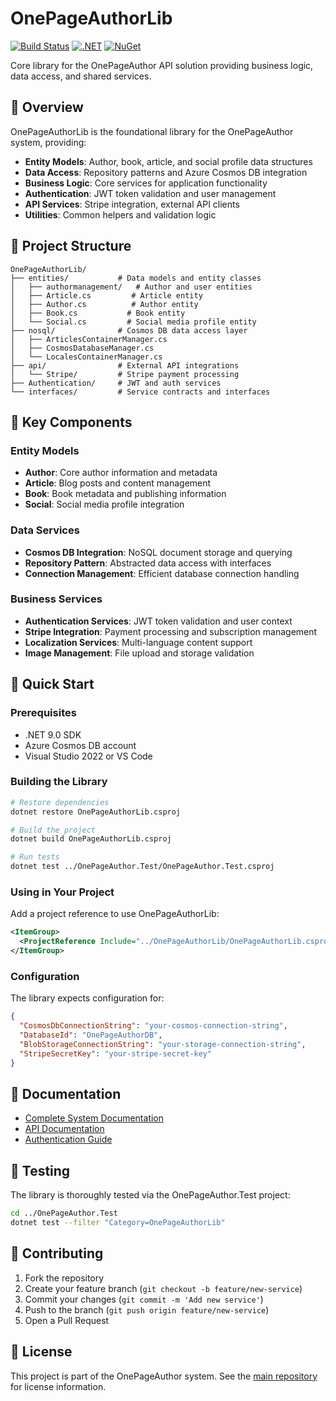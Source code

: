 # OnePageAuthorLib

[![Build Status](https://github.com/utdcometsoccer/one-page-author-page-api/actions/workflows/main_onepageauthorapi.yml/badge.svg)](https://github.com/utdcometsoccer/one-page-author-page-api/actions/workflows/main_onepageauthorapi.yml)
[![.NET](https://img.shields.io/badge/.NET-9.0-blue.svg)](https://dotnet.microsoft.com/download)
[![NuGet](https://img.shields.io/badge/Library-Core-green.svg)](#)

Core library for the OnePageAuthor API solution providing business logic, data access, and shared services.

## 🚀 Overview

OnePageAuthorLib is the foundational library for the OnePageAuthor system, providing:

- **Entity Models**: Author, book, article, and social profile data structures
- **Data Access**: Repository patterns and Azure Cosmos DB integration
- **Business Logic**: Core services for application functionality
- **Authentication**: JWT token validation and user management
- **API Services**: Stripe integration, external API clients
- **Utilities**: Common helpers and validation logic

## 📁 Project Structure

```
OnePageAuthorLib/
├── entities/           # Data models and entity classes
│   ├── authormanagement/   # Author and user entities
│   ├── Article.cs         # Article entity
│   ├── Author.cs          # Author entity  
│   ├── Book.cs           # Book entity
│   └── Social.cs         # Social media profile entity
├── nosql/              # Cosmos DB data access layer
│   ├── ArticlesContainerManager.cs
│   ├── CosmosDatabaseManager.cs
│   └── LocalesContainerManager.cs
├── api/                # External API integrations
│   └── Stripe/         # Stripe payment processing
├── Authentication/     # JWT and auth services
└── interfaces/         # Service contracts and interfaces
```

## 🔧 Key Components

### Entity Models
- **Author**: Core author information and metadata
- **Article**: Blog posts and content management
- **Book**: Book metadata and publishing information
- **Social**: Social media profile integration

### Data Services  
- **Cosmos DB Integration**: NoSQL document storage and querying
- **Repository Pattern**: Abstracted data access with interfaces
- **Connection Management**: Efficient database connection handling

### Business Services
- **Authentication Services**: JWT token validation and user context
- **Stripe Integration**: Payment processing and subscription management
- **Localization Services**: Multi-language content support
- **Image Management**: File upload and storage validation

## 🚀 Quick Start

### Prerequisites
- .NET 9.0 SDK
- Azure Cosmos DB account
- Visual Studio 2022 or VS Code

### Building the Library
```bash
# Restore dependencies
dotnet restore OnePageAuthorLib.csproj

# Build the project
dotnet build OnePageAuthorLib.csproj

# Run tests
dotnet test ../OnePageAuthor.Test/OnePageAuthor.Test.csproj
```

### Using in Your Project
Add a project reference to use OnePageAuthorLib:
```xml
<ItemGroup>
  <ProjectReference Include="../OnePageAuthorLib/OnePageAuthorLib.csproj" />
</ItemGroup>
```

### Configuration
The library expects configuration for:
```json
{
  "CosmosDbConnectionString": "your-cosmos-connection-string",
  "DatabaseId": "OnePageAuthorDB", 
  "BlobStorageConnectionString": "your-storage-connection-string",
  "StripeSecretKey": "your-stripe-secret-key"
}
```

## 📖 Documentation

- [Complete System Documentation](../Complete-System-Documentation.md)
- [API Documentation](../API-Documentation.md)
- [Authentication Guide](../README-Documentation.md)

## 🧪 Testing

The library is thoroughly tested via the OnePageAuthor.Test project:
```bash
cd ../OnePageAuthor.Test
dotnet test --filter "Category=OnePageAuthorLib"
```

## 🤝 Contributing

1. Fork the repository
2. Create your feature branch (`git checkout -b feature/new-service`)
3. Commit your changes (`git commit -m 'Add new service'`)
4. Push to the branch (`git push origin feature/new-service`)
5. Open a Pull Request

## 📄 License

This project is part of the OnePageAuthor system. See the [main repository](../) for license information.
